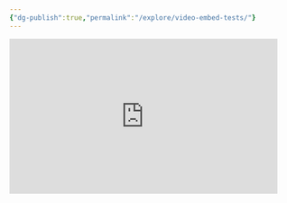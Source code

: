 ```yaml
---
{"dg-publish":true,"permalink":"/explore/video-embed-tests/"}
---
```


<iframe width="475" height="275" src="https://www.youtube.com/embed/Pwe-pA6TaZk" title="YouTube video player" frameborder="0" allow="accelerometer; autoplay; clipboard-write; encrypted-media; gyroscope; picture-in-picture" allowfullscreen></iframe>
